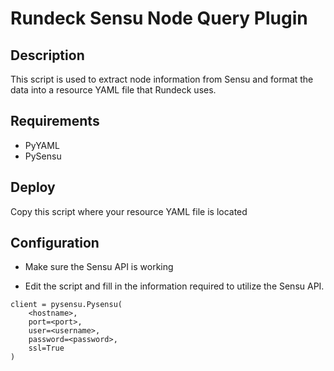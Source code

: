 # Rundeck Sensu Node Query Plugin

## Description

This script is used to extract node information from Sensu and format the data into a resource YAML file that Rundeck uses.

## Requirements

- PyYAML
- PySensu

## Deploy

Copy this script where your resource YAML file is located

## Configuration

- Make sure the Sensu API is working

- Edit the script and fill in the information required to utilize the Sensu API.

```
client = pysensu.Pysensu(
    <hostname>,
    port=<port>,
    user=<username>,
    password=<password>,
    ssl=True
)
```


